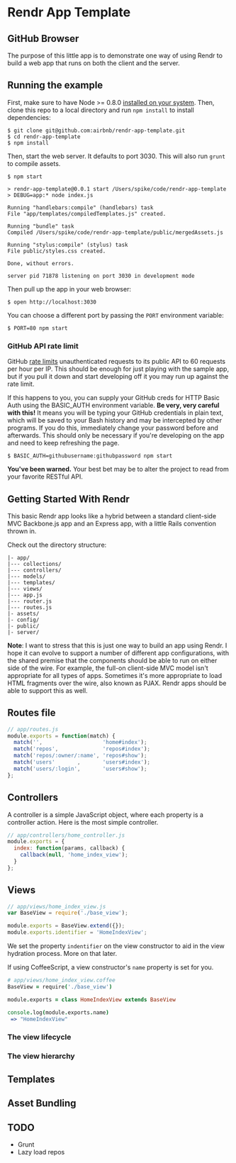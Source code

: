 # Rendr App Template
## GitHub Browser

The purpose of this little app is to demonstrate one way of using Rendr to build a web app that runs on both the client and the server.

## Running the example

First, make sure to have Node >= 0.8.0 [installed on your system](http://nodejs.org/). Then, clone this repo to a local directory and run `npm install` to install dependencies:

    $ git clone git@github.com:airbnb/rendr-app-template.git
    $ cd rendr-app-template
    $ npm install

Then, start the web server. It defaults to port 3030. This will also run `grunt` to compile assets.

    $ npm start

    > rendr-app-template@0.0.1 start /Users/spike/code/rendr-app-template
	> DEBUG=app:* node index.js

	Running "handlebars:compile" (handlebars) task
	File "app/templates/compiledTemplates.js" created.

	Running "bundle" task
	Compiled /Users/spike/code/rendr-app-template/public/mergedAssets.js

	Running "stylus:compile" (stylus) task
	File public/styles.css created.

	Done, without errors.

	server pid 71878 listening on port 3030 in development mode

Then pull up the app in your web browser:

    $ open http://localhost:3030

You can choose a different port by passing the `PORT` environment variable:

    $ PORT=80 npm start

### GitHub API rate limit

GitHub [rate limits](http://developer.github.com/v3/#rate-limiting) unauthenticated requests to its public API to 60 requests per hour per IP. This should be enough for just playing with the sample app, but if you pull it down and start developing off it you may run up against the rate limit.

If this happens to you, you can supply your GitHub creds for HTTP Basic Auth using the BASIC_AUTH environment variable. **Be very, very careful with this!** It means you will be typing your GitHub credentials in plain text, which will be saved to your Bash history and may be intercepted by other programs. If you do this, immediately change your password before and afterwards. This should only be necessary if you're developing on the app and need to keep refreshing the page.

	$ BASIC_AUTH=githubusername:githubpassword npm start

**You've been warned.** Your best bet may be to alter the project to read from your favorite RESTful API.

## Getting Started With Rendr

This basic Rendr app looks like a hybrid between a standard client-side MVC Backbone.js app and an Express app, with a little Rails convention thrown in.

Check out the directory structure:

    |- app/
    |--- collections/
    |--- controllers/
    |--- models/
    |--- templates/
    |--- views/
    |--- app.js
    |--- router.js
    |--- routes.js
    |- assets/
    |- config/
    |- public/
    |- server/

**Note**: I want to stress that this is just one way to build an app using Rendr. I hope it can evolve to support a number of different app configurations, with the shared premise that the components should be able to run on either side of the wire. For example, the full-on client-side MVC model isn't appropriate for all types of apps. Sometimes it's more appropriate to load HTML fragments over the wire, also known as PJAX. Rendr apps should be able to support this as well.

## Routes file

```js
// app/routes.js
module.exports = function(match) {
  match('',                   'home#index');
  match('repos',              'repos#index');
  match('repos/:owner/:name', 'repos#show');
  match('users'       ,       'users#index');
  match('users/:login',       'users#show');
};

```

## Controllers

A controller is a simple JavaScript object, where each property is a controller action.  Here is the most simple controller.

```js
// app/controllers/home_controller.js
module.exports = {
  index: function(params, callback) {
    callback(null, 'home_index_view');
  }
};

```


## Views

```js
// app/views/home_index_view.js
var BaseView = require('./base_view');

module.exports = BaseView.extend({});
module.exports.identifier = 'HomeIndexView';
```

We set the property `indentifier` on the view constructor to aid in the view hydration process. More on that later.

If using CoffeeScript, a view constructor's `name` property is set for you.


```coffeescript
# app/views/home_index_view.coffee
BaseView = require('./base_view')

module.exports = class HomeIndexView extends BaseView

console.log(module.exports.name)
 => "HomeIndexView"
```

### The view lifecycle

### The view hierarchy


## Templates


## Asset Bundling


## TODO
* Grunt
* Lazy load repos
